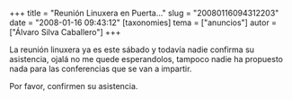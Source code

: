 +++
title = "Reunión Linuxera en Puerta..."
slug = "20080116094312203"
date = "2008-01-16 09:43:12"
[taxonomies]
tema = ["anuncios"]
autor = ["Álvaro Silva Caballero"]
+++

La reunión linuxera ya es este sábado y todavía nadie confirma su
asistencia, ojalá no me quede esperandolos, tampoco nadie ha propuesto
nada para las conferencias que se van a impartir.

Por favor, confirmen su asistencia.

